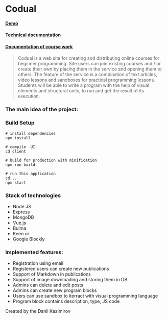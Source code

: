 # Codual
#### [Demo](https://codual.herokuapp.com/)
#### [Technical documentation](https://docs.google.com/document/d/13zp56pdwaSIk833zA2oDcp1NFBm30PAQD_r9uSreC7o/edit?usp=sharing)
#### [Documentation of course work](https://drive.google.com/open?id=1BOoRjdPaBRP8JKI4tSwgKZzf7R0ejGNI7xXH1YFfOks)
> Codual is a web site for creating and distributing online courses for beginner programming. Site users can join existing courses and / or create their own by placing them in the service and opening them to others. The feature of the service is a combination of text articles, video lessons and sandboxes for practical programming lessons. Students will be able to write a program with the help of visual elements and structural units, to run and get the result of its execution.
### The main idea of the project:

### Build Setup

```
# install dependencies
npm install

# compile  UI
cd client
 
# build for production with minification
npm run build

# run this application
cd .. 
npm start
```


### Stack of technologies
* Node JS
* Express
* MongoDB
* Vue.js
* Bulma
* Keen ui
* Google Blockly


### Implemented features:
* Registration using email
* Registered users can create new publications
* Support of Markdown in publications
* Support of image downloading and storing them in DB
* Admins can delete and edit posts
* Admins can create new program blocks
* Users can use sandbox to iterract with visual programming language
* Program block contains description, type, JS code


Created by the Danil Kazimirov 
